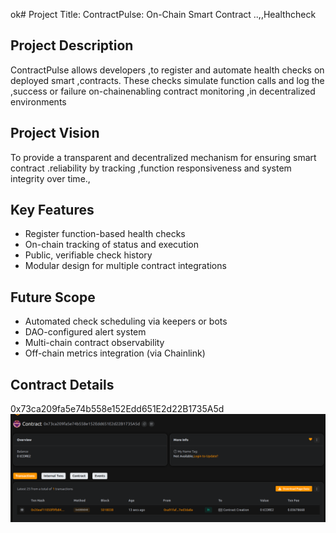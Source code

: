 ok# Project Title: ContractPulse: On-Chain Smart Contract ..,,Healthcheck 

## Project Description

ContractPulse  allows developers ,to register and automate health checks on deployed smart ,contracts. These checks simulate function calls and log the  ,success or failure on-chainenabling contract monitoring ,in decentralized environments
 
## Project Vision 
 
To provide a transparent and decentralized mechanism for ensuring smart contract .reliability by tracking ,function responsiveness and system integrity over time.,

## Key Features

- Register function-based health checks
- On-chain tracking of status and execution
- Public, verifiable check history
- Modular design for multiple contract  integrations

## Future Scope

- Automated check scheduling via keepers or bots
- DAO-configured alert system
- Multi-chain contract observability 
- Off-chain metrics integration (via Chainlink)

## Contract Details
0x73ca209fa5e74b558e152Edd651E2d22B1735A5d
![alt text](image.png)
